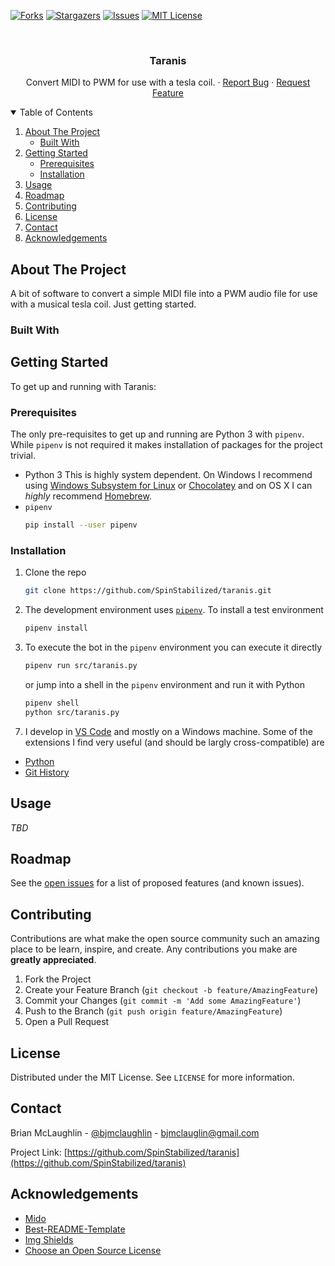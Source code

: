 <!-- PROJECT SHIELDS -->
<!--
*** I'm using markdown "reference style" links for readability.
*** Reference links are enclosed in brackets [ ] instead of parentheses ( ).
*** See the bottom of this document for the declaration of the reference variables
*** for contributors-url, forks-url, etc. This is an optional, concise syntax you may use.
*** https://www.markdownguide.org/basic-syntax/#reference-style-links
-->
<!-- [![Contributors][contributors-shield]][contributors-url] -->
[![Forks][forks-shield]][forks-url]
[![Stargazers][stars-shield]][stars-url]
[![Issues][issues-shield]][issues-url]
[![MIT License][license-shield]][license-url]
<!-- [![LinkedIn][linkedin-shield]][linkedin-url] -->


<!-- PROJECT LOGO -->
<br />
<p align="center">
  <!--<a href="https://github.com/SpinStabilized/dbot">
    <img src="resources/d20.png" alt="Logo" width="80" height="80">
  </a>-->

  <h3 align="center">Taranis</h3>

  <p align="center">
    Convert MIDI to PWM for use with a tesla coil.
    <!--<br />
    <a href="https://github.com/SpinStabilized/dbot"><strong>Explore the docs »</strong></a>
    <br />
    <br />
    <a href="https://github.com/SpinStabilized/tarani">View Demo</a> -->
    ·
    <a href="https://github.com/SpinStabilized/taranis/issues">Report Bug</a>
    ·
    <a href="https://github.com/SpinStabilized/taranis/issues">Request Feature</a>
  </p>
</p>


<!-- TABLE OF CONTENTS -->
<details open="open">
  <summary>Table of Contents</summary>
  <ol>
    <li>
      <a href="#about-the-project">About The Project</a>
      <ul>
        <li><a href="#built-with">Built With</a></li>
      </ul>
    </li>
    <li>
      <a href="#getting-started">Getting Started</a>
      <ul>
        <li><a href="#prerequisites">Prerequisites</a></li>
        <li><a href="#installation">Installation</a></li>
      </ul>
    </li>
    <li><a href="#usage">Usage</a></li>
    <li><a href="#roadmap">Roadmap</a></li>
    <li><a href="#contributing">Contributing</a></li>
    <li><a href="#license">License</a></li>
    <li><a href="#contact">Contact</a></li>
    <li><a href="#acknowledgements">Acknowledgements</a></li>
  </ol>
</details>


<!-- ABOUT THE PROJECT -->
## About The Project

<!-- [![DBot Screenshot][product-screenshot]](https://github.com/SpinStabilized/dbot) -->

A bit of software to convert a simple MIDI file into a PWM audio file for use with a musical tesla coil. Just getting started.

### Built With

<!-- * [discordpy](https://discordpy.readthedocs.io/en/latest/index.html)
* [BGG API](https://boardgamegeek.com/wiki/page/BGG_XML_API2) -->


<!-- GETTING STARTED -->
## Getting Started

To get up and running with Taranis:

### Prerequisites

The only pre-requisites to get up and running are Python 3 with `pipenv`. While `pipenv` is not required it makes installation of packages for the project trivial.

* Python 3
  This is highly system dependent. On Windows I recommend using [Windows Subsystem for Linux](https://docs.microsoft.com/en-us/windows/wsl/install-win10) or [Chocolatey](https://chocolatey.org/) and on OS X I can *highly* recommend [Homebrew](https://brew.sh/).
* `pipenv`
  ```sh
  pip install --user pipenv
  ```

### Installation

<!-- 1. Check out [this tutorial on realpython.com](https://realpython.com/how-to-make-a-discord-bot-python/) for recommendations on setting up a [Discord Developer](https://discord.com/developers/docs/intro) account for a bot and getting an API token. -->
1. Clone the repo
   ```sh
   git clone https://github.com/SpinStabilized/taranis.git
   ```
2. The development environment uses [`pipenv`](https://pipenv.pypa.io/en/latest/#install-pipenv-today). To install a test environment
   ```sh
   pipenv install
   ```
<!-- 5. Create a `.env` file 
   ```sh
   touch .env
   ```
   Populate the file with the follow information
   ```sh
   DISCORD_TOKEN=your_token_here
   DISCORD_BOT_PREFIX=your_prefix_char_here
   DISCORD_BOT_DEVELOPERS=semicolon_separated_developer_id_list
   ``` -->
3. To execute the bot in the `pipenv` environment you can execute it directly
   ```sh
   pipenv run src/taranis.py
   ```
   or jump into a shell in the `pipenv` environment and run it with Python
   ```sh
   pipenv shell
   python src/taranis.py
   ```
<!-- 5. The [Docker](https://www.docker.com/products) compose files can build a container environment that will immediately connect and start running
```sh
docker-compose -f "docker-compose.yml" up -d --build
```
6. If you are using Docker and add any modules with `pipenv install`, make sure you freeze the environment before you run the Docker compose. If you are in a *nix shell (Linux, WSL, OS X) there is a convenience script included
```sh
./freeze.sh
```-->
7. I develop in [VS Code](https://code.visualstudio.com/) and mostly on a Windows machine. Some of the extensions I find very useful (and should be largly cross-compatible) are
  * [Python](https://marketplace.visualstudio.com/items?itemName=ms-python.python)
  * [Git History](https://marketplace.visualstudio.com/items?itemName=donjayamanne.githistory)
  <!-- * [Docker](https://marketplace.visualstudio.com/items?itemName=ms-azuretools.vscode-docker) -->


<!-- USAGE EXAMPLES -->
## Usage

<!-- Use this space to show useful examples of how a project can be used. Additional screenshots, code examples and demos work well in this space. You may also link to more resources.

_For more examples, please refer to the [Documentation](https://example.com)_ -->

*TBD*


<!-- ROADMAP -->
## Roadmap

See the [open issues](https://github.com/SpinStabilized/taranis/issues) for a list of proposed features (and known issues).


<!-- CONTRIBUTING -->
## Contributing

Contributions are what make the open source community such an amazing place to be learn, inspire, and create. Any contributions you make are **greatly appreciated**.

1. Fork the Project
2. Create your Feature Branch (`git checkout -b feature/AmazingFeature`)
3. Commit your Changes (`git commit -m 'Add some AmazingFeature'`)
4. Push to the Branch (`git push origin feature/AmazingFeature`)
5. Open a Pull Request


<!-- LICENSE -->
## License

Distributed under the MIT License. See `LICENSE` for more information.


<!-- CONTACT -->
## Contact

Brian McLaughlin - [@bjmclaughlin](https://twitter.com/bjmclaughlin) - bjmclauglin@gmail.com

Project Link: [https://github.com/SpinStabilized/taranis](https://github.com/SpinStabilized/taranis)


<!-- ACKNOWLEDGEMENTS -->
## Acknowledgements
* [Mido](https://mido.readthedocs.io/en/latest/index.html)
* [Best-README-Template](https://github.com/othneildrew/Best-README-Template)
* [Img Shields](https://shields.io)
* [Choose an Open Source License](https://choosealicense.com)


<!-- MARKDOWN LINKS & IMAGES -->
<!-- https://www.markdownguide.org/basic-syntax/#reference-style-links -->
<!-- [contributors-shield]: https://img.shields.io/github/contributors/othneildrew/Best-README-Template.svg?style=for-the-badge
[contributors-url]: https://github.com/SpinStabilized/taranis/graphs/contributors -->
[forks-shield]: https://img.shields.io/github/forks/SpinStabilized/taranis?style=for-the-badge
[forks-url]: https://github.com/SpinStabilized/taranis/network/members
[stars-shield]: https://img.shields.io/github/stars/SpinStabilized/taranis?style=for-the-badge
[stars-url]:https://github.com/SpinStabilized/taranis/stargazers
[issues-shield]:https://img.shields.io/github/issues/SpinStabilized/taranis?style=for-the-badge
[issues-url]: https://github.com/SpinStabilized/taranis/issues
[license-shield]: https://img.shields.io/github/license/SpinStabilized/taranis?style=for-the-badge
[license-url]: https://github.com/SpinStabilized/taranis/blob/main/LICENSE
<!-- [linkedin-shield]: https://img.shields.io/badge/-LinkedIn-black.svg?style=for-the-badge&logo=linkedin&colorB=555
[linkedin-url]: https://linkedin.com/in/othneildrew -->
<!-- [product-screenshot]: resources/dbot_screenshot.png -->
